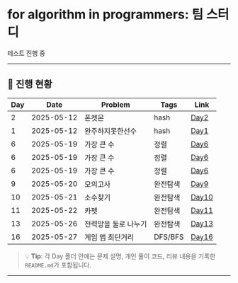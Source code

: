 # for algorithm in programmers: 팀 스터디
테스트 진행 중

---

## 📅 진행 현황

| Day | Date       | Problem                          | Tags           | Link                          |
|-----|------------|----------------------------------|----------------|-------------------------------|
| 2   | 2025-05-12 | 폰켓몬 | hash | [Day2](./Day02/README.md) |
| 1   | 2025-05-12 | 완주하지못한선수 | hash | [Day1](./Day01/README.md) |
| 6   | 2025-05-19 | 가장 큰 수  | 정렬 | [Day6](./Day06/README.md) |
| 6   | 2025-05-19 | 가장 큰 수  | 정렬 | [Day6](./Day06/README.md) |
| 6   | 2025-05-19 | 가장 큰 수  | 정렬 | [Day6](./Day06/README.md) |
| 9   | 2025-05-20 | 모의고사 | 완전탐색 | [Day9](./Day09/README.md) |
| 10   | 2025-05-21 | 소수찾기 | 완전탐색 | [Day10](./Day10/README.md) |
| 11   | 2025-05-22 | 카펫 | 완전탐색 | [Day11](./Day11/README.md) |
| 13   | 2025-05-26 | 전력망을 둘로 나누기 | 완전탐색 | [Day13](./Day13/README.md) |
| 16   | 2025-05-27 | 게임 맵 최단거리 | DFS/BFS | [Day16](./Day16/README.md) |

> 💡 **Tip**: 각 Day 폴더 안에는 문제 설명, 개인 풀이 코드, 리뷰 내용을 기록한 `README.md`가 포함됩니다.

---
